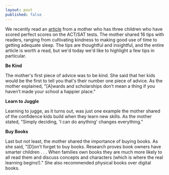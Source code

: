 ```yaml
---
layout: post
published: false
---
```

We recently read an [article](http://community.today.com/parentingteam/post/actsat-test-prep-tricks-from-a-family-with-three-perfect-scores_1505933651) from a mother who has three children who have scored perfect scores on the ACT/SAT tests. The mother shared 16 tips with readers, ranging from cultivating kindness to making good use of time to getting adequate sleep. The tips are thoughtful and insightful, and the entire article is worth a read, but we'd today we'd like to highlight a few tips in particular. 

**Be Kind**

The mother's first piece of advice was to be kind. She said that her kids would be the first to tell you that's their number one piece of advice. As the mother explained, "[A]wards and scholarships don’t mean a thing if you haven’t made your school a happier place."

**Learn to Juggle**

Learning to jugge, as it turns out, was just one example the mother shared of the confidence kids build when they learn new skills. As the mother stated, "Simply deciding, 'I can do anything' changes everything."

**Buy Books**

Last but not least, the mother shared the importance of buying books. As she said, "[D]on't forget to buy books. Research proves book owners have smarter children . . . When families own books they are much more likely to all read them and discuss concepts and characters (which is where the real learning begins!)." She also recommended physical books over digital books.